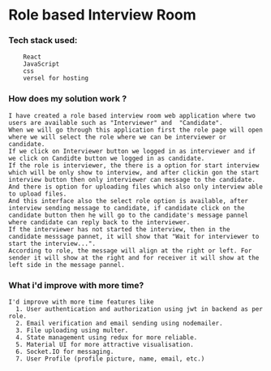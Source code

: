 # Role based Interview Room

### Tech stack used:
        React
        JavaScript
        css
        versel for hosting

### How does my solution work ?
    I have created a role based interview room web application where two users are available such as "Interviewer" and  "Candidate".
    When we will go through this application first the role page will open where we will select the role where we can be interviewer or candidate.
    If we click on Interviewer button we logged in as interviewer and if we click on Candidte button we logged in as candidate.
    If the role is interviewer, the there is a option for start interview which will be only show to interview, and after clickin gon the start interview button then only interviewer can message to the candidate. And there is option for uploading files which also only interview able to upload files.
    And this interface also the select role option is available, after interview sending message to candidate, if candidate click on the candidate button then he will go to the candidate's message pannel where candidate can reply back to the interviewer. 
    If the interviewer has not started the interview, then in the candidate messsage pannet, it will show that "Wait for interviewer to start the interview...".
    According to role, the message will align at the right or left. For sender it will show at the right and for receiver it will show at the left side in the message pannel.

### What i'd improve with more time?
    I'd improve with more time features like 
      1. User authentication and authorization using jwt in backend as per role.
      2. Email verification and email sending using nodemailer.
      3. File uploading using multer.
      4. State management using redux for more reliable.
      5. Material UI for more attractive visualisation.
      6. Socket.IO for messaging.
      7. User Profile (profile picture, name, email, etc.)
      
    
    
